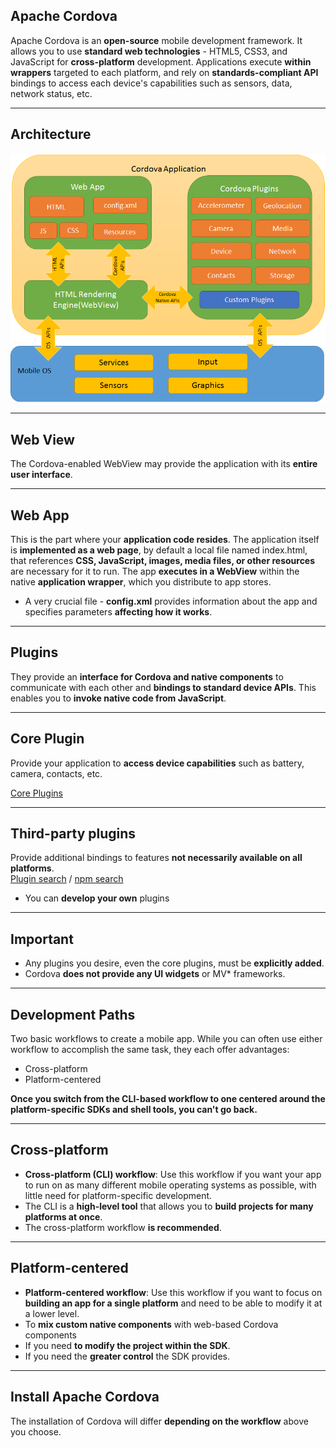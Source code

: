 ## <span class="mysql-color">Apache Cordova</span>

Apache Cordova is an __open-source__ mobile development framework. It allows you to use __standard web technologies__ - HTML5, CSS3, and JavaScript for __cross-platform__ development. Applications execute __within wrappers__ targeted to each platform, and rely on __standards-compliant API__ bindings to access each device's capabilities such as sensors, data, network status, etc.

---

## <span class="mysql-color">Architecture</span>

![architecture](../../assets/cordova/cordovaapparchitecture.png)

---

## <span class="mysql-color">Web View</span>

The Cordova-enabled WebView may provide the application with its __entire user interface__.


---

## <span class="mysql-color">Web App</span>

This is the part where your __application code resides__. The application itself is __implemented as a web page__, by default a local file named index.html, that references __CSS, JavaScript, images, media files, or other resources__ are necessary for it to run. The app __executes in a WebView__ within the native __application wrapper__, which you distribute to app stores.

 - A very crucial file - __config.xml__ provides information about the app and specifies parameters __affecting how it works__.

---

## <span class="mysql-color">Plugins</span>

They provide an __interface for Cordova and native components__ to communicate with each other and __bindings to standard device APIs__. This enables you to __invoke native code from JavaScript__.

---

## <span class="mysql-color">Core Plugin</span>

Provide your application to __access device capabilities__ such as battery, camera, contacts, etc.  

[Core Plugins](https://cordova.apache.org/docs/en/latest/guide/support/index.html#core-plugin-apis)

---

## <span class="mysql-color">Third-party plugins</span>

Provide additional bindings to features __not necessarily available on all platforms__.  
[Plugin search](https://cordova.apache.org/plugins/) /
[npm search](https://www.npmjs.com/search?q=ecosystem%3Acordova)

 - You can __develop your own__ plugins

---

## <span class="mysql-color">Important</span>
 - Any plugins you desire, even the core plugins, must be __explicitly added__.
 - Cordova __does not provide any UI widgets__ or MV* frameworks.

---

## <span class="mysql-color">Development Paths</span>
Two basic workflows to create a mobile app. While you can often use either workflow to accomplish the same task, they each offer advantages:

 - Cross-platform
 - Platform-centered

__Once you switch from the CLI-based workflow to one centered around the platform-specific SDKs and shell tools, you can't go back.__


---

## <span class="mysql-color">Cross-platform </span>

 - __Cross-platform (CLI) workflow__: Use this workflow if you want your app to run on as many different mobile operating systems as possible, with little need for platform-specific development.
  - The CLI is a __high-level tool__ that allows you to __build projects for many platforms at once__.
  - The cross-platform workflow __is recommended__.

---

## <span class="mysql-color">Platform-centered</span>

 - __Platform-centered workflow__: Use this workflow if you want to focus on __building an app for a single platform__ and need to be able to modify it at a lower level.
  - To __mix custom native components__ with web-based Cordova components
  - If you need __to modify the project within the SDK__.
  - If you need the __greater control__ the SDK provides.


---

## <span class="mysql-color">Install Apache Cordova</span>

The installation of Cordova will differ __depending on the workflow__ above you choose.
